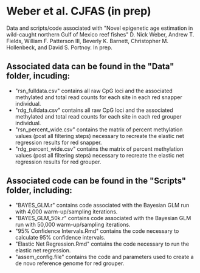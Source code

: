 # Weber et al. CJFAS (in prep)

Data and scripts/code associated with "Novel epigenetic age estimation in wild-caught northern Gulf of Mexico reef fishes" D. Nick Weber, Andrew T. Fields, William F. Patterson III, Beverly K. Barnett, Christopher M. Hollenbeck, and David S. Portnoy. In prep.

## Associated data can be found in the "Data" folder, incuding:
- "rsn_fulldata.csv" contains all raw CpG loci and the associated methylated and total read counts for each site in each red snapper individual.
- "rdg_fulldata.csv" contains all raw CpG loci and the associated methylated and total read counts for each site in each red grouper individual.
- "rsn_percent_wide.csv" contains the matrix of percent methylation values (post all filtering steps) necessary to recreate the elastic net regression results for red snapper.
- "rdg_percent_wide.csv" contains the matrix of percent methylation values (post all filtering steps) necessary to recreate the elastic net regression results for red grouper.

## Associated code can be found in the "Scripts" folder, including:

- "BAYES_GLM.r" contains code associated with the Bayesian GLM run with 4,000 warm-up/sampling iterations.
- "BAYES_GLM_50k.r" contains code associated with the Bayesian GLM run with 50,000 warm-up/sampling iterations.
- "95% Confidence Intervals.Rmd" contains the code necessary to calculate 95% confidence intervals.
- "Elastic Net Regression.Rmd" contains the code necessary to run the elastic net regression.
- "assem_config.file" contains the code and parameters used to create a de novo reference genome for red grouper.
